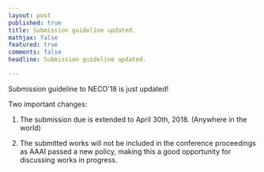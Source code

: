 ```yaml
---
layout: post
published: true
title: Submission guideline updated. 
mathjax: false
featured: true
comments: false
headline: Submission guideline updated. 

---
```

Submission guideline to NECO'18 is just updated! 

Two important changes: 

1. The submission due is extended to April 30th, 2018. (Anywhere in the world)

2. The submitted works will not be included in the conference proceedings as AAAI passed a new policy, making this a good opportunity for discussing works in progress. 
